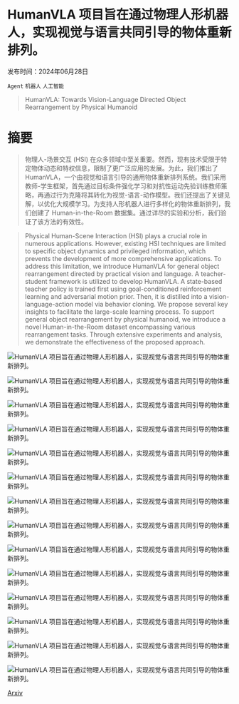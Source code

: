 # HumanVLA 项目旨在通过物理人形机器人，实现视觉与语言共同引导的物体重新排列。

发布时间：2024年06月28日

`Agent` `机器人` `人工智能`

> HumanVLA: Towards Vision-Language Directed Object Rearrangement by Physical Humanoid

# 摘要

> 物理人-场景交互 (HSI) 在众多领域中至关重要。然而，现有技术受限于特定物体动态和特权信息，限制了更广泛应用的发展。为此，我们推出了 HumanVLA，一个由视觉和语言引导的通用物体重新排列系统。我们采用教师-学生框架，首先通过目标条件强化学习和对抗性运动先验训练教师策略，再通过行为克隆将其转化为视觉-语言-动作模型。我们还提出了关键见解，以优化大规模学习。为支持人形机器人进行多样化的物体重新排列，我们创建了 Human-in-the-Room 数据集。通过详尽的实验和分析，我们验证了该方法的有效性。

> Physical Human-Scene Interaction (HSI) plays a crucial role in numerous applications.
  However, existing HSI techniques are limited to specific object dynamics and privileged information, which prevents the development of more comprehensive applications.
  To address this limitation, we introduce HumanVLA for general object rearrangement directed by practical vision and language.
  A teacher-student framework is utilized to develop HumanVLA.
  A state-based teacher policy is trained first using goal-conditioned reinforcement learning and adversarial motion prior.
  Then, it is distilled into a vision-language-action model via behavior cloning.
  We propose several key insights to facilitate the large-scale learning process.
  To support general object rearrangement by physical humanoid, we introduce a novel Human-in-the-Room dataset encompassing various rearrangement tasks.
  Through extensive experiments and analysis, we demonstrate the effectiveness of the proposed approach.

![HumanVLA 项目旨在通过物理人形机器人，实现视觉与语言共同引导的物体重新排列。](../../../paper_images/2406.19972/x1.png)

![HumanVLA 项目旨在通过物理人形机器人，实现视觉与语言共同引导的物体重新排列。](../../../paper_images/2406.19972/x2.png)

![HumanVLA 项目旨在通过物理人形机器人，实现视觉与语言共同引导的物体重新排列。](../../../paper_images/2406.19972/x3.png)

![HumanVLA 项目旨在通过物理人形机器人，实现视觉与语言共同引导的物体重新排列。](../../../paper_images/2406.19972/x4.png)

![HumanVLA 项目旨在通过物理人形机器人，实现视觉与语言共同引导的物体重新排列。](../../../paper_images/2406.19972/x5.png)

![HumanVLA 项目旨在通过物理人形机器人，实现视觉与语言共同引导的物体重新排列。](../../../paper_images/2406.19972/x6.png)

![HumanVLA 项目旨在通过物理人形机器人，实现视觉与语言共同引导的物体重新排列。](../../../paper_images/2406.19972/x7.png)

![HumanVLA 项目旨在通过物理人形机器人，实现视觉与语言共同引导的物体重新排列。](../../../paper_images/2406.19972/x8.png)

![HumanVLA 项目旨在通过物理人形机器人，实现视觉与语言共同引导的物体重新排列。](../../../paper_images/2406.19972/x9.png)

![HumanVLA 项目旨在通过物理人形机器人，实现视觉与语言共同引导的物体重新排列。](../../../paper_images/2406.19972/x10.png)

![HumanVLA 项目旨在通过物理人形机器人，实现视觉与语言共同引导的物体重新排列。](../../../paper_images/2406.19972/x11.png)

![HumanVLA 项目旨在通过物理人形机器人，实现视觉与语言共同引导的物体重新排列。](../../../paper_images/2406.19972/x12.png)

![HumanVLA 项目旨在通过物理人形机器人，实现视觉与语言共同引导的物体重新排列。](../../../paper_images/2406.19972/x13.png)

![HumanVLA 项目旨在通过物理人形机器人，实现视觉与语言共同引导的物体重新排列。](../../../paper_images/2406.19972/x14.png)

[Arxiv](https://arxiv.org/abs/2406.19972)